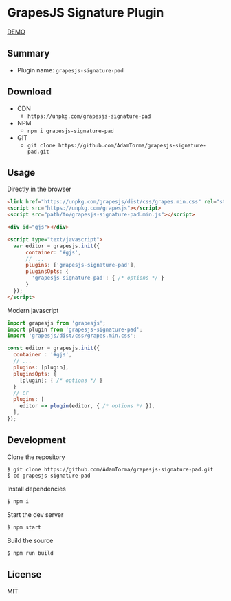 # GrapesJS Signature Plugin

[DEMO](https://codepen.io/askyy/pen/PoaJBgE)

## Summary

* Plugin name: `grapesjs-signature-pad`



## Download

* CDN
  * `https://unpkg.com/grapesjs-signature-pad`
* NPM
  * `npm i grapesjs-signature-pad`
* GIT
  * `git clone https://github.com/AdamTorma/grapesjs-signature-pad.git`



## Usage

Directly in the browser
```html
<link href="https://unpkg.com/grapesjs/dist/css/grapes.min.css" rel="stylesheet"/>
<script src="https://unpkg.com/grapesjs"></script>
<script src="path/to/grapesjs-signature-pad.min.js"></script>

<div id="gjs"></div>

<script type="text/javascript">
  var editor = grapesjs.init({
      container: '#gjs',
      // ...
      plugins: ['grapesjs-signature-pad'],
      pluginsOpts: {
        'grapesjs-signature-pad': { /* options */ }
      }
  });
</script>
```

Modern javascript
```js
import grapesjs from 'grapesjs';
import plugin from 'grapesjs-signature-pad';
import 'grapesjs/dist/css/grapes.min.css';

const editor = grapesjs.init({
  container : '#gjs',
  // ...
  plugins: [plugin],
  pluginsOpts: {
    [plugin]: { /* options */ }
  }
  // or
  plugins: [
    editor => plugin(editor, { /* options */ }),
  ],
});
```



## Development

Clone the repository

```sh
$ git clone https://github.com/AdamTorma/grapesjs-signature-pad.git
$ cd grapesjs-signature-pad
```

Install dependencies

```sh
$ npm i
```

Start the dev server

```sh
$ npm start
```

Build the source

```sh
$ npm run build
```



## License

MIT
